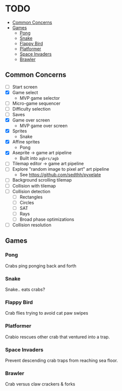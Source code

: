 # TODO

<!-- vim-markdown-toc GFM -->

* [Common Concerns](#common-concerns)
* [Games](#games)
    * [Pong](#pong)
    * [Snake](#snake)
    * [Flappy Bird](#flappy-bird)
    * [Platformer](#platformer)
    * [Space Invaders](#space-invaders)
    * [Brawler](#brawler)

<!-- vim-markdown-toc -->

## Common Concerns

* [ ] Start screen
* [x] Game select
    * MVP game selector
* [ ] Micro-game sequencer
* [ ] Difficulty selection
* [ ] Saves
* [x] Game over screen
    * MVP game over screen
* [x] Sprites
    * Snake
* [x] Affine sprites
    * Pong
* [x] Aseprite -> game art pipeline
    * Built into `agbrs/agb`
* [ ] Tilemap editor -> game art pipeline
* [ ] Explore "random image to pixel art" art pipeline
    * See <https://github.com/sedthh/pyxelate>
* [ ] Background scrolling tilemap
* [ ] Collision with tilemap
* [ ] Collision detection
    * [ ] Rectangles
    * [ ] Circles
    * [ ] SAT
    * [ ] Rays
    * [ ] Broad phase optimizations
* [ ] Collision resolution

## Games

### Pong

Crabs ping ponging back and forth

### Snake

Snake.. eats crabs?

### Flappy Bird

Crab flies trying to avoid cat paw swipes

### Platformer

Crabio rescues other crab that ventured into a trap.

### Space Invaders

Prevent descending crab traps from reaching sea floor.

### Brawler

Crab versus claw crackers & forks
